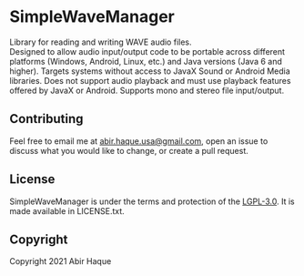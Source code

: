 # SimpleWaveManager

Library for reading and writing WAVE audio files.
<br>
Designed to allow audio input/output code to be portable across different platforms (Windows, Android, Linux, etc.) and Java versions (Java 6 and higher). Targets systems without access to JavaX Sound or Android Media libraries. Does not support audio playback and must use playback features offered by JavaX or Android. Supports mono and stereo file input/output.
 
## Contributing
Feel free to email me at <abir.haque.usa@gmail.com>, open an issue to discuss what you would like to change, or create a pull request.

## License
SimpleWaveManager is under the terms and protection of the [LGPL-3.0](https://www.gnu.org/licenses/lgpl-3.0.txt). It is made available in LICENSE.txt.

## Copyright
Copyright 2021 Abir Haque